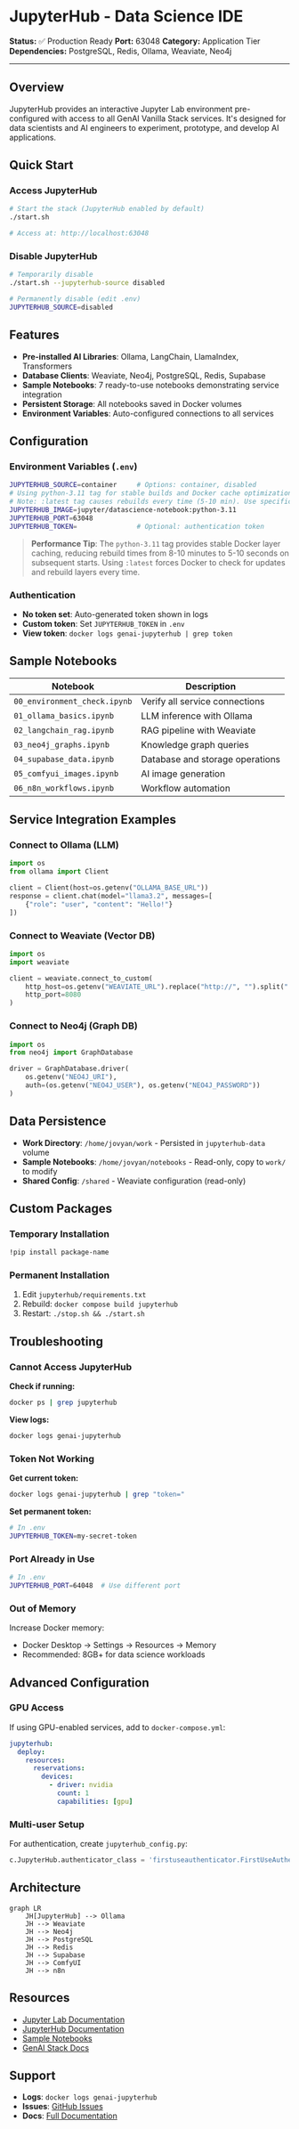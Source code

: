 # JupyterHub - Data Science IDE

**Status:** ✅ Production Ready
**Port:** 63048
**Category:** Application Tier
**Dependencies:** PostgreSQL, Redis, Ollama, Weaviate, Neo4j

---

## Overview

JupyterHub provides an interactive Jupyter Lab environment pre-configured with access to all GenAI Vanilla Stack services. It's designed for data scientists and AI engineers to experiment, prototype, and develop AI applications.

## Quick Start

### Access JupyterHub

```bash
# Start the stack (JupyterHub enabled by default)
./start.sh

# Access at: http://localhost:63048
```

### Disable JupyterHub

```bash
# Temporarily disable
./start.sh --jupyterhub-source disabled

# Permanently disable (edit .env)
JUPYTERHUB_SOURCE=disabled
```

## Features

- **Pre-installed AI Libraries**: Ollama, LangChain, LlamaIndex, Transformers
- **Database Clients**: Weaviate, Neo4j, PostgreSQL, Redis, Supabase
- **Sample Notebooks**: 7 ready-to-use notebooks demonstrating service integration
- **Persistent Storage**: All notebooks saved in Docker volumes
- **Environment Variables**: Auto-configured connections to all services

## Configuration

### Environment Variables (`.env`)

```bash
JUPYTERHUB_SOURCE=container     # Options: container, disabled
# Using python-3.11 tag for stable builds and Docker cache optimization
# Note: :latest tag causes rebuilds every time (5-10 min). Use specific version for caching.
JUPYTERHUB_IMAGE=jupyter/datascience-notebook:python-3.11
JUPYTERHUB_PORT=63048
JUPYTERHUB_TOKEN=               # Optional: authentication token
```

> **Performance Tip**: The `python-3.11` tag provides stable Docker layer caching, reducing rebuild times from 8-10 minutes to 5-10 seconds on subsequent starts. Using `:latest` forces Docker to check for updates and rebuild layers every time.

### Authentication

- **No token set**: Auto-generated token shown in logs
- **Custom token**: Set `JUPYTERHUB_TOKEN` in `.env`
- **View token**: `docker logs genai-jupyterhub | grep token`

## Sample Notebooks

| Notebook | Description |
|----------|-------------|
| `00_environment_check.ipynb` | Verify all service connections |
| `01_ollama_basics.ipynb` | LLM inference with Ollama |
| `02_langchain_rag.ipynb` | RAG pipeline with Weaviate |
| `03_neo4j_graphs.ipynb` | Knowledge graph queries |
| `04_supabase_data.ipynb` | Database and storage operations |
| `05_comfyui_images.ipynb` | AI image generation |
| `06_n8n_workflows.ipynb` | Workflow automation |

## Service Integration Examples

### Connect to Ollama (LLM)

```python
import os
from ollama import Client

client = Client(host=os.getenv("OLLAMA_BASE_URL"))
response = client.chat(model="llama3.2", messages=[
    {"role": "user", "content": "Hello!"}
])
```

### Connect to Weaviate (Vector DB)

```python
import os
import weaviate

client = weaviate.connect_to_custom(
    http_host=os.getenv("WEAVIATE_URL").replace("http://", "").split(":")[0],
    http_port=8080
)
```

### Connect to Neo4j (Graph DB)

```python
import os
from neo4j import GraphDatabase

driver = GraphDatabase.driver(
    os.getenv("NEO4J_URI"),
    auth=(os.getenv("NEO4J_USER"), os.getenv("NEO4J_PASSWORD"))
)
```

## Data Persistence

- **Work Directory**: `/home/jovyan/work` - Persisted in `jupyterhub-data` volume
- **Sample Notebooks**: `/home/jovyan/notebooks` - Read-only, copy to `work/` to modify
- **Shared Config**: `/shared` - Weaviate configuration (read-only)

## Custom Packages

### Temporary Installation

```bash
!pip install package-name
```

### Permanent Installation

1. Edit `jupyterhub/requirements.txt`
2. Rebuild: `docker compose build jupyterhub`
3. Restart: `./stop.sh && ./start.sh`

## Troubleshooting

### Cannot Access JupyterHub

**Check if running:**
```bash
docker ps | grep jupyterhub
```

**View logs:**
```bash
docker logs genai-jupyterhub
```

### Token Not Working

**Get current token:**
```bash
docker logs genai-jupyterhub | grep "token="
```

**Set permanent token:**
```bash
# In .env
JUPYTERHUB_TOKEN=my-secret-token
```

### Port Already in Use

```bash
# In .env
JUPYTERHUB_PORT=64048  # Use different port
```

### Out of Memory

Increase Docker memory:
- Docker Desktop → Settings → Resources → Memory
- Recommended: 8GB+ for data science workloads

## Advanced Configuration

### GPU Access

If using GPU-enabled services, add to `docker-compose.yml`:

```yaml
jupyterhub:
  deploy:
    resources:
      reservations:
        devices:
          - driver: nvidia
            count: 1
            capabilities: [gpu]
```

### Multi-user Setup

For authentication, create `jupyterhub_config.py`:

```python
c.JupyterHub.authenticator_class = 'firstuseauthenticator.FirstUseAuthenticator'
```

## Architecture

```mermaid
graph LR
    JH[JupyterHub] --> Ollama
    JH --> Weaviate
    JH --> Neo4j
    JH --> PostgreSQL
    JH --> Redis
    JH --> Supabase
    JH --> ComfyUI
    JH --> n8n
```

## Resources

- [Jupyter Lab Documentation](https://jupyterlab.readthedocs.io/)
- [JupyterHub Documentation](https://jupyterhub.readthedocs.io/)
- [Sample Notebooks](../../jupyterhub/notebooks/)
- [GenAI Stack Docs](../README.md)

## Support

- **Logs**: `docker logs genai-jupyterhub`
- **Issues**: [GitHub Issues](https://github.com/your-repo/issues)
- **Docs**: [Full Documentation](../README.md)
